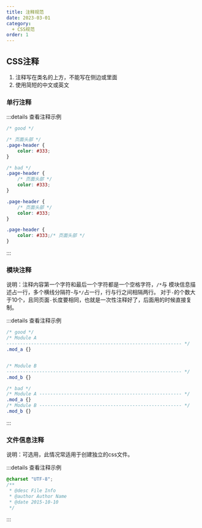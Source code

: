 ```yaml
---
title: 注释规范
date: 2023-03-01
category:
  + CSS规范
order: 1
---
```


## CSS注释

1. 注释写在类名的上方，不能写在侧边或里面
1. 使用简短的中文或英文

### 单行注释

:::details 查看注释示例

```css
/* good */

/* 页面头部 */
.page-header {
    color: #333;
}

/* bad */
.page-header {
    /* 页面头部 */
    color: #333;
}

.page-header {
    /* 页面头部 */
    color: #333;
}

.page-header {
    color: #333;/* 页面头部 */
}
```

:::



### 模块注释

说明：注释内容第一个字符和最后一个字符都是一个空格字符，`/*`与 模块信息描述占一行，多个横线分隔符-与`*/`占一行，行与行之间相隔两行。
对于`-`的个数大于10个，且同页面`-`长度要相同，也就是一次性注释好了，后面用的时候直接复制。

:::details 查看注释示例

```css
/* good */
/* Module A
---------------------------------------------------------------- */
.mod_a {}


/* Module B
---------------------------------------------------------------- */
.mod_b {}

/* bad */
/* Module A ---------------------------------------------------- */
.mod_a {}
/* Module B ---------------------------------------------------- */
.mod_b {}
```

:::

### 文件信息注释

说明：可选用，此情况常适用于创建独立的css文件。


:::details 查看注释示例

```css
@charset "UTF-8";
/**
 * @desc File Info
 * @author Author Name
 * @date 2015-10-10
 */

```

:::